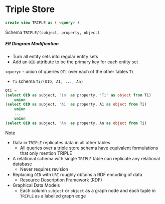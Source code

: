# Triple Store
```sql
create view TRIPLE as ( <query> )
```
Schema `TRIPLE/(subject, property, object)`
##### ER Diagram Modification
* Turn all entity sets into regular entity sets
* Add an `OID` attribute to be the primary key for each entity set

`<query>` - union of queries `QTi` over each of the other tables `Ti`
* `Ti` schema `Ti/(OID, A1, ..., An)`

```sql
Qti = 
(select OID as subject, 'in' as property, 'Ti' as object from Ti)
    union
(select OID as subject, 'A1' as property, A1 as object from Ti)
    union
    ...
    union
(select OID as subject, 'An' as property, An as object from Ti)  
```

> [!NOTE] 
> * Data in `TRIPLE` replicates data in all other tables
> 	* All queries over a triple store schema have equivalent formulations that only mention TRIPLE
> * A relational schema with single `TRIPLE` table can replicate any relational database
> 	* Never requires revision
> * Replacing `OID` with `URI` roughly obtains a RDF encoding of data
> 	* Resource Description Framework (RDF)
> * Graphical Data Models
> 	* Each column `subject` or `object` as a graph node and each tuple in `TRIPLE` as a labelled graph edge


